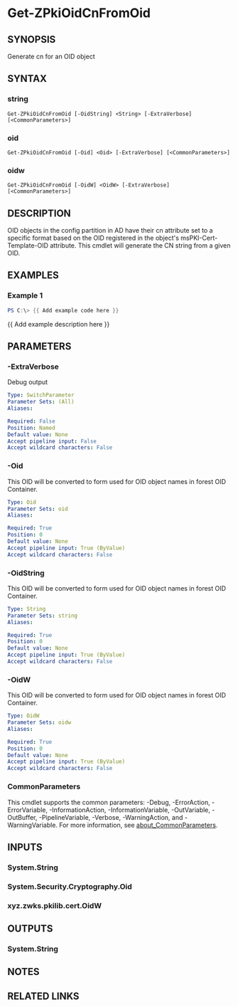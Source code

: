 ﻿---
external help file: ZPkiPsCore.dll-Help.xml
Module Name: ZPki
online version:
schema: 2.0.0
---

# Get-ZPkiOidCnFromOid

## SYNOPSIS
Generate cn for an OID object

## SYNTAX

### string
```
Get-ZPkiOidCnFromOid [-OidString] <String> [-ExtraVerbose] [<CommonParameters>]
```

### oid
```
Get-ZPkiOidCnFromOid [-Oid] <Oid> [-ExtraVerbose] [<CommonParameters>]
```

### oidw
```
Get-ZPkiOidCnFromOid [-OidW] <OidW> [-ExtraVerbose] [<CommonParameters>]
```

## DESCRIPTION
OID objects in the config partition in AD have their cn attribute set to a specific format based on the OID registered in the object's msPKI-Cert-Template-OID attribute. This cmdlet will generate the CN string from a given OID.

## EXAMPLES

### Example 1
```powershell
PS C:\> {{ Add example code here }}
```

{{ Add example description here }}

## PARAMETERS

### -ExtraVerbose
Debug output

```yaml
Type: SwitchParameter
Parameter Sets: (All)
Aliases:

Required: False
Position: Named
Default value: None
Accept pipeline input: False
Accept wildcard characters: False
```

### -Oid
This OID will be converted to form used for OID object names in forest OID Container.

```yaml
Type: Oid
Parameter Sets: oid
Aliases:

Required: True
Position: 0
Default value: None
Accept pipeline input: True (ByValue)
Accept wildcard characters: False
```

### -OidString
This OID will be converted to form used for OID object names in forest OID Container.

```yaml
Type: String
Parameter Sets: string
Aliases:

Required: True
Position: 0
Default value: None
Accept pipeline input: True (ByValue)
Accept wildcard characters: False
```

### -OidW
This OID will be converted to form used for OID object names in forest OID Container.

```yaml
Type: OidW
Parameter Sets: oidw
Aliases:

Required: True
Position: 0
Default value: None
Accept pipeline input: True (ByValue)
Accept wildcard characters: False
```

### CommonParameters
This cmdlet supports the common parameters: -Debug, -ErrorAction, -ErrorVariable, -InformationAction, -InformationVariable, -OutVariable, -OutBuffer, -PipelineVariable, -Verbose, -WarningAction, and -WarningVariable. For more information, see [about_CommonParameters](http://go.microsoft.com/fwlink/?LinkID=113216).

## INPUTS

### System.String

### System.Security.Cryptography.Oid

### xyz.zwks.pkilib.cert.OidW

## OUTPUTS

### System.String

## NOTES

## RELATED LINKS
